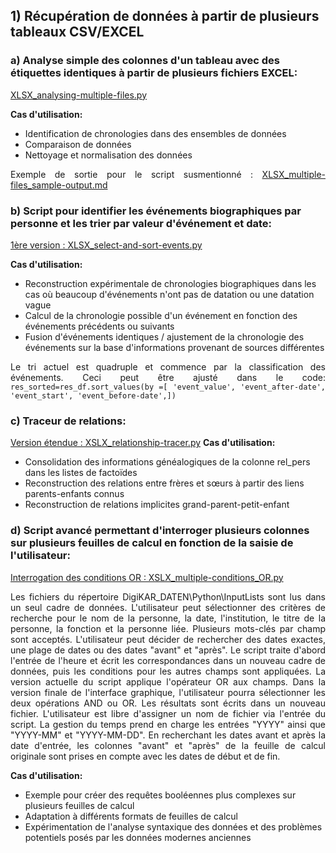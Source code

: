 <h2>1) Récupération de données à partir de plusieurs tableaux CSV/EXCEL</h2>

<h3>a) Analyse simple des colonnes d'un tableau avec des étiquettes identiques à partir de plusieurs fichiers EXCEL:</h3>
<p align="justify">
<a href="https://github.com/ieg-dhr/DigiKAR/blob/main/XLSX_analysing-multiple-files.py">XLSX_analysing-multiple-files.py</a>
</p>
<p align="justify">
<strong>Cas d'utilisation:</strong>
<ul>
<li>Identification de chronologies dans des ensembles de données</li>
<li>Comparaison de données</li>
<li>Nettoyage et normalisation des données</li>
</ul>
</p>
<p align="justify">
Exemple de sortie pour le script susmentionné :
<a href="https://github.com/ieg-dhr/DigiKAR/blob/main/XLSX_multiple-files_sample-output.md">XLSX_multiple-files_sample-output.md</a>
</p>
<h3>b) Script pour identifier les événements biographiques par personne et les trier par valeur d'événement et date:</h3>
<p align="justify">
<a href="https://github.com/ieg-dhr/DigiKAR/blob/main/XLSX_select-and-sort-events.py">1ère version : XLSX_select-and-sort-events.py</a>
  </p>
<p align="justify">
<strong>Cas d'utilisation:</strong>
<ul>
<li>Reconstruction expérimentale de chronologies biographiques dans les cas où beaucoup d'événements n'ont pas de datation ou une datation vague</li>
<li>Calcul de la chronologie possible d'un événement en fonction des événements précédents ou suivants</li>
<li>Fusion d'événements identiques / ajustement de la chronologie des événements sur la base d'informations provenant de sources différentes</li>
</ul>
</p>
<p align="justify">
Le tri actuel est quadruple et commence par la classification des événements. Ceci peut être ajusté dans le code:
<code>res_sorted=res_df.sort_values(by =[ 'event_value', 'event_after-date', 'event_start', 'event_before-date',])</code>
</p>
<h3>c) Traceur de relations:</h3>
<p align="justify">
<a href="https://github.com/ieg-dhr/DigiKAR/blob/main/XSLX_relationship-tracer.py">Version étendue : XSLX_relationship-tracer.py</a>
<strong>Cas d'utilisation:</strong>
<ul>
<li>Consolidation des informations généalogiques de la colonne rel_pers dans les listes de factoïdes</li>
<li>Reconstruction des relations entre frères et sœurs à partir des liens parents-enfants connus</li>
<li>Reconstruction de relations implicites grand-parent-petit-enfant</li>
</ul>
</p>
<h3>d) Script avancé permettant d'interroger plusieurs colonnes sur plusieurs feuilles de calcul en fonction de la saisie de l'utilisateur:</h3>
<p align="justify">
<a href="https://github.com/ieg-dhr/DigiKAR/blob/main/XSLX_multiple-conditions_OR.py">Interrogation des conditions OR : XSLX_multiple-conditions_OR.py</a>
</p>
<p align="justify">Les fichiers du répertoire DigiKAR_DATEN\Python\InputLists sont lus dans un seul cadre de données. L'utilisateur peut sélectionner des critères de recherche pour le nom de la personne, la date, l'institution, le titre de la personne, la fonction et la personne liée. Plusieurs mots-clés par champ sont acceptés. L'utilisateur peut décider de rechercher des dates exactes, une plage de dates ou des dates "avant" et "après". Le script traite d'abord l'entrée de l'heure et écrit les correspondances dans un nouveau cadre de données, puis les conditions pour les autres champs sont appliquées. La version actuelle du script applique l'opérateur OR aux champs. Dans la version finale de l'interface graphique, l'utilisateur pourra sélectionner les deux opérations AND ou OR. Les résultats sont écrits dans un nouveau fichier. L'utilisateur est libre d'assigner un nom de fichier via l'entrée du script. La gestion du temps prend en charge les entrées "YYYY" ainsi que "YYYY-MM" et "YYYY-MM-DD". En recherchant les dates avant et après la date d'entrée, les colonnes "avant" et "après" de la feuille de calcul originale sont prises en compte avec les dates de début et de fin.</p>
<p align="justify">
<strong>Cas d'utilisation:</strong>
<ul>
<li>Exemple pour créer des requêtes booléennes plus complexes sur plusieurs feuilles de calcul</li>
<li>Adaptation à différents formats de feuilles de calcul</li>
<li>Expérimentation de l'analyse syntaxique des données et des problèmes potentiels posés par les données modernes anciennes</li>
</ul>
</p>
